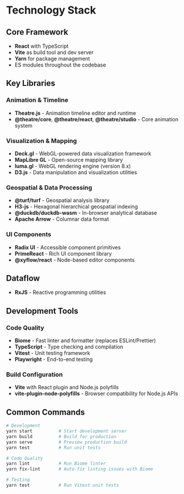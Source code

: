 # Technology Stack

## Core Framework

- **React** with TypeScript
- **Vite** as build tool and dev server
- **Yarn** for package management
- ES modules throughout the codebase

## Key Libraries

### Animation & Timeline

- **Theatre.js** - Animation timeline editor and runtime
- **@theatre/core**, **@theatre/react**, **@theatre/studio** - Core animation system

### Visualization & Mapping

- **Deck.gl** - WebGL-powered data visualization framework
- **MapLibre GL** - Open-source mapping library
- **luma.gl** - WebGL rendering engine (version 8.x)
- **D3.js** - Data manipulation and visualization utilities

### Geospatial & Data Processing

- **@turf/turf** - Geospatial analysis library
- **H3-js** - Hexagonal hierarchical geospatial indexing
- **@duckdb/duckdb-wasm** - In-browser analytical database
- **Apache Arrow** - Columnar data format

### UI Components

- **Radix UI** - Accessible component primitives
- **PrimeReact** - Rich UI component library
- **@xyflow/react** - Node-based editor components

## Dataflow

- **RxJS** - Reactive programming utilities

## Development Tools

### Code Quality

- **Biome** - Fast linter and formatter (replaces ESLint/Prettier)
- **TypeScript** - Type checking and compilation
- **Vitest** - Unit testing framework
- **Playwright** - End-to-end testing

### Build Configuration

- **Vite** with React plugin and Node.js polyfills
- **vite-plugin-node-polyfills** - Browser compatibility for Node.js APIs

## Common Commands

```bash
# Development
yarn start          # Start development server
yarn build          # Build for production
yarn serve          # Preview production build
yarn test           # Run unit tests

# Code Quality
yarn lint           # Run Biome linter
yarn fix-lint       # Auto-fix linting issues with Biome

# Testing
yarn test           # Run Vitest unit tests
```
